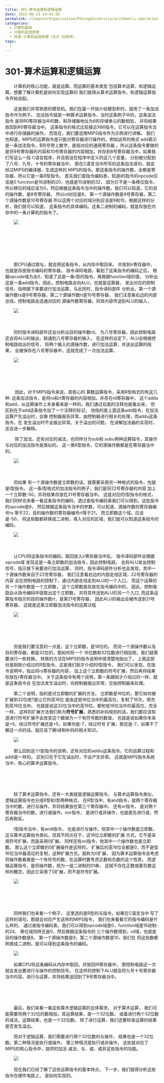 ```yaml
---
title: 301-算术运算和逻辑运算
date: 2023-06-13 14:43:28
permalink: /ComputerOrganization/PekingUniversity/arithmetic-operation-and-logic-operation
categories:
  - 计算机基础
  - 计算机组成原理
  - 网课-计算机组成原理（北大-陆俊林）
tags:
  - 
---
```

# 301-算术运算和逻辑运算

　　计算机的核心功能，就是运算。而运算的基本类型 包括算术运算，和逻辑运算。想要了解计算机是如何实现运算的 我们就得从算术运算指令，和逻辑运算指令开始说起。
<!-- more -->
　　这是我们非常熟悉的模型机。我们在最一开始介绍模型积时，就用了一条加法指令作为例子。 加法指令就是一种算术运算指令，当时这条例子中的，这条加法指令 是将R0寄存器当中的数，和存储器地址为6的存储单元的数相加， 并将结果放回到R0寄存器当中。 这条指令的格式比较接近X86指令，它可以在运算指令当中进行存储器的操作。 而现在，我们要选用MIPS指令作为示例进行讲解。 我们也知道，MIPS的运算指令是只能对寄存器进行操作的，例如这样的格式 add表示是一条加法指令，\$符号带上数字，是指对应的通用寄存器 。所以这条指令要做的 是将9号寄存器的内容和10号寄存器的内容相加，并存到8号寄存器当中。如果我们写这么一段 C语言程序，并且假设在程序中定义的这几个变量， 分别被分配到了八号、九号、十号的寄存器当中， 那在C语言当中所写的这条加法语句，就会经过MIPS的编译器，生成这样的 MIPS的指令。那这条指令的操作数，全都是寄存器，所以它是一条R型指令。 首先我们查指令编码表，知道i的指令的opcode应该是0 function是16进制的20，也就是10进制的32， 因为它不是一条移位指令，所以移位的域应该为0，然后根据这条指令当中的操作数，我们可以知道，它的目的操作数，是8号寄存器， 所以rd对应是8， 第一个源操作数是9号寄存器，第二个源操作数是10号寄存器 所以这两个对应的域分别应该是9和10，根据这样的分析，我们就可以知道， 这条指令的具体编码。这条二进制的编码，就是存放在内存中的一条计算机的指令了。 

　　![](https://image.peterjxl.com/blog/image-20220919071602-ogb1jfo.png)

　　‍

　　‍

　　‍

　　那CPU通过取址，就会把这条指令，从内存中取回来。 并放到ir寄存器中，也就是存放指令编码的寄存器。 指令译码电路，看到了这条指令的编码之后， 根据opcode域为全0，知道了这是一条r型的指令，再根据function域的值， 分析出这是一条add指令，因此，控制电路会向ALU，也就是运算器， 发出对应的控制信号，指明接下来要进行加法运算，与此同时，指令译码部件 分析出，第一个源操作数rs是9号寄存器，第二个源操作数rt是10号寄存器， 我们注意看右边的内部总线，控制电路会选通对应的 源操作数寄存器，将其内容传送到ALU的输入， 

　　![](https://image.peterjxl.com/blog/image-20220919071716-1ff6l6t.png)

　　‍

　　同时指令译码部件还会分析出目的操作数rd， 为八号寄存器，因此控制电路还会将ALU的输出，联通到八号寄存器的输入， 在这样的设定下，ALU会根据控制电路给出的信号， 将两个输入的源操作数，进行加法运算，并送出运算的结果， 会被保存在八号寄存器中，这就完成了一次加法运算。

　　![](https://image.peterjxl.com/blog/image-20220919071806-e3l00tr.png)

　　‍

　　‍

　　 因此，对于MIPS指令来说，其核心的 算数运算指令，采用R型格式的有这几种: 这条加法指令，是将rs和rt寄存器的内容相加，并存在rd寄存器中， 这个addu和add，从运算操作上本身看来是一样的，我们通过后面的注释也能看出来， 但区别在于add这条指令加了一个注释的标记， 他指的是上面这条add指令，在加法运算产生溢出时，会像 控制器报告异常，由控制器进行相关的处理，而addu这条指令，在 发生溢出时不会报出异常。关于溢出的问题， 在讲解加法器的实现时，还会进一步解释。

　　 除了加法，还有对应的减法，也同样分为sub和 subu两种运算指令，其操作与对应的加法指令是类似的。 这一类R型指令，它的源操作数都是在寄存器当中的。

　　![](https://image.peterjxl.com/blog/image-20220919071935-zcxdc5s.png)

　　‍

　　但如果 有一个源操作数是立即数的话，就需要采用另一种格式的指令，也就是I型指令。 这一条I型格式的加法指令的例子，我们是将22号寄存器的内容 加上一个立即数-50，并将结果存放在21号寄存器当中。 这是对应的I型指令的格式， 我们同样也来看一看这条指令的编码，透过查指令编码表我们可以得到，这批指令的opcode是8， 然后根据这条指令当中的参数，可以知道，源操作数的寄存器编号rs 等于22，目的操作数的寄存器编号rt等于21， 而立即数这个域，应该是-50， 将这些数都转换成二进制，填入对应的区域，我们就可以知道这条指令的编码， 

　　![](https://image.peterjxl.com/blog/image-20220919072049-xjrx0cv.png)

　　‍

　　让CPU将这条指令的编码，取回放入ir寄存器当中后， 指令译码部件会根据opcode域 发现这是一条立即数的加法指令，因此控制电路， 会将ALU发出控制信号，指示接下来要进行加法运算， 同时，指令译码部件分析也会发现，其中一个源操作数来自于22号寄存器， 我们注意看右边的内部走线区域，22号寄存器的内容 会在控制电路的控制下，通过内部走线走到ALU的一个入口， 而这个运算的另一个操作数是一个立即数， 这个立即数是存放在指令编码中的， 因此，控制电路会从指令编码中提取出这个立即数， 并将其传送到ALU的另一个入口, 而这条运算指令指示的目的操作数rt，是第21号寄存器， 因此ALU的输出会被传送到21号寄存器， 这就是这条立即数加法指令的运算过程

　　![](https://image.peterjxl.com/blog/image-20220919072224-9o4e2wl.png)

　　‍

　　‍

　　但是我们要注意的一点是，这个立即数，是16位的。 而另一个源操作数以及目的寄存器，都是32位的，那如何将一个 16位数和32位数进行相加呢，我们就需要进行一些转换。 转换的方法在MIPS的指令说明中很清楚地指出了， 上面这部份是刚刚介绍过的R型指令，这是我们刚才介绍的I型指令， 我们可以发现，在指令说明中，指出将rs寄存器的内容， 加上这个立即数的符号扩展，然后再将结果存放在r寄存器当中。 关于这条指令有两个说明，第一条跟刚才介绍过的一样，就是这条指令会 在加法发生溢出时，向控制器报出异常，交由控制器来处理。 

　　第二个说明，指的是对立即数的扩展的方法， 立即数是16位的，那它如何被扩展到32位呢?是让它的高16位 是由这低16位当中的最高位，复制了16次，填充到高16位当中。 也就是说这32位当中的高16位，都和低16位当中的最高位，完全一样。 这样的扩展方法我们称为**符号扩展**，熟悉的补码规则的话，我们都应该知道进行符号扩展不会改变这个数做为一个有符号数的数值， 也就是说如果你本来是+5，经过符号扩展还是+5，如果你是-7，经过符号 扩展，那还是-7，如果不了解这一点的话，就应该了解i进制补码的相关知识。 

　　![](https://image.peterjxl.com/blog/image-20220919072344-7paqr52.png)

　　那么回到这个I型指令的说明，还有对应的addiu这条指令，它的运算过程和addi是一样的。 区别只在于它在溢出时，不会产生异常。 这就是MIPS指令系统当中，核心的算术运算指令。

　　‍

　　‍

　　除了算术运算指令，还有一大类就是逻辑运算指令。 与算术运算指令类似，逻辑运算指令也分成R型和I型两种格式， 在R型当中，有and指令，就两个寄存器 当中的数，进行与操作，并将结果放在第三个寄存器中。 还有or指令， 是对两个寄存器当中的数，进行或操作。nor指令， 是进行或非操作，也就是先进行或，然后再取反。

　　I型指令当中，有andi指令， 也是进行与操作，但其中一个操作数是立即数， 这与算术运算指令类似，但其不同点在于，这16位立即数的扩展 方式，它不是采用符号扩展，而是采用0扩展。 同样还有ori指令，他其中一个操作数也是立即数。 那么这个立即数的0扩展操作是这样的， 扩展后的高16位全都是0，而不是低16位当中最高位的复制，这种扩展方式，就称为0扩展， 因为算术运算指令会考虑将操作数看做是一个有符号的数，在运算时要考虑正数和负数的这个性质， 而逻辑运算指令，是将操作数，视为一组二进制的01串， 这就不存在正数或着负数这样的概念，因此它采用了0扩展，而不是符号扩展。

　　![](https://image.peterjxl.com/blog/image-20220919072603-urt7e4g.png)

　　‍

　　‍

　　同样我们也来看一个例子， 这里选的是R型的与指令，如果在C语言当中 写了这样的语句，那就会对应产生这样的MIPS指令， 我们也来看看它的指令编码是什么样的， 通过查指令编码表，我们可以得到opcode域是0，function域是16进制- 的24， 移位域同样还是0，然后根据这条指令的 三个操作数得到，rd域，也就是目的操作数是8。 第一个源操作数是9，第二个源操作数是10，我们在 将这些数都转换成二进制，就可以得到这条指令的编码。 

　　![](https://image.peterjxl.com/blog/image-20220919072654-bsvyllc.png)

　　如果CPU将这条编码从内存中取回，并放回IR寄存器中， 那控制电路这一次就会发出要进行与操作的控制信号。 在这样的控制下ALU就会将九号十号寄存器当中内容，进行与运算，并将结果送回到了8号寄存器当中。 

　　‍

　　‍

　　最后，我们来看一看这些算术逻辑运算的总体需求， 对于算术运算， 我们可能需要将两个32位的数相加，其运算结果，是一个32位数。 或着进行两个32位数的减法，运算结果，也是一个32位数。 除了进行运算，我们还要检查运算的结果是否发生溢出。

　　而对于逻辑运算，我们需要进行两个32位数的与操作， 结果也是一个32位数。第二种情况是执行或操作， 第三种情况是执行或非操作， 这些就对应了MIPS的核心指令中，提供的加法 减法、与、或、或非这些指令的功能。

　　![](https://image.peterjxl.com/blog/image-20220919072809-74awgqc.png)

　　现在我们已经了解了这些运算指令的基本特点， 下一步，我们就得分析这些指令在硬件电路上， 是如何实现的。

　　‍
